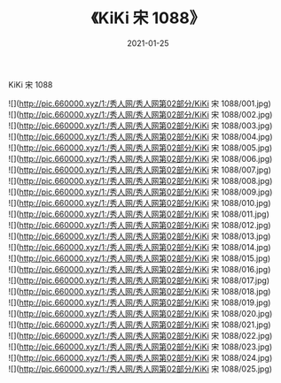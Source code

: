﻿---
layout: post
title:  《KiKi 宋 1088》
date:   2021-01-25
img: http://pic.660000.xyz/1:/秀人网/秀人网第02部分/KiKi 宋 1088/000.jpg
categories: [美女, 清纯, 唯美]
---

KiKi 宋 1088

  ![](http://pic.660000.xyz/1:/秀人网/秀人网第02部分/KiKi 宋 1088/001.jpg) <br> ![](http://pic.660000.xyz/1:/秀人网/秀人网第02部分/KiKi 宋 1088/002.jpg) <br> ![](http://pic.660000.xyz/1:/秀人网/秀人网第02部分/KiKi 宋 1088/003.jpg) <br> ![](http://pic.660000.xyz/1:/秀人网/秀人网第02部分/KiKi 宋 1088/004.jpg) <br> ![](http://pic.660000.xyz/1:/秀人网/秀人网第02部分/KiKi 宋 1088/005.jpg) <br> ![](http://pic.660000.xyz/1:/秀人网/秀人网第02部分/KiKi 宋 1088/006.jpg) <br> ![](http://pic.660000.xyz/1:/秀人网/秀人网第02部分/KiKi 宋 1088/007.jpg) <br> ![](http://pic.660000.xyz/1:/秀人网/秀人网第02部分/KiKi 宋 1088/008.jpg) <br> ![](http://pic.660000.xyz/1:/秀人网/秀人网第02部分/KiKi 宋 1088/009.jpg) <br> ![](http://pic.660000.xyz/1:/秀人网/秀人网第02部分/KiKi 宋 1088/010.jpg) <br> ![](http://pic.660000.xyz/1:/秀人网/秀人网第02部分/KiKi 宋 1088/011.jpg) <br> ![](http://pic.660000.xyz/1:/秀人网/秀人网第02部分/KiKi 宋 1088/012.jpg) <br> ![](http://pic.660000.xyz/1:/秀人网/秀人网第02部分/KiKi 宋 1088/013.jpg) <br> ![](http://pic.660000.xyz/1:/秀人网/秀人网第02部分/KiKi 宋 1088/014.jpg) <br> ![](http://pic.660000.xyz/1:/秀人网/秀人网第02部分/KiKi 宋 1088/015.jpg) <br> ![](http://pic.660000.xyz/1:/秀人网/秀人网第02部分/KiKi 宋 1088/016.jpg) <br> ![](http://pic.660000.xyz/1:/秀人网/秀人网第02部分/KiKi 宋 1088/017.jpg) <br> ![](http://pic.660000.xyz/1:/秀人网/秀人网第02部分/KiKi 宋 1088/018.jpg) <br> ![](http://pic.660000.xyz/1:/秀人网/秀人网第02部分/KiKi 宋 1088/019.jpg) <br> ![](http://pic.660000.xyz/1:/秀人网/秀人网第02部分/KiKi 宋 1088/020.jpg) <br> ![](http://pic.660000.xyz/1:/秀人网/秀人网第02部分/KiKi 宋 1088/021.jpg) <br> ![](http://pic.660000.xyz/1:/秀人网/秀人网第02部分/KiKi 宋 1088/022.jpg) <br> ![](http://pic.660000.xyz/1:/秀人网/秀人网第02部分/KiKi 宋 1088/023.jpg) <br> ![](http://pic.660000.xyz/1:/秀人网/秀人网第02部分/KiKi 宋 1088/024.jpg) <br> ![](http://pic.660000.xyz/1:/秀人网/秀人网第02部分/KiKi 宋 1088/025.jpg) <br>